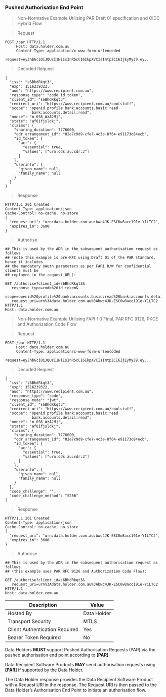 
### Pushed Authorisation End Point

> Non-Normative Example
> Utilising PAR Draft 01 specification and OIDC Hybrid Flow


> Request

```
POST /par HTTP/1.1
     Host: data.holder.com.au
     Content-Type: application/x-www-form-urlencoded

request=eyJhbGciOiJQUzI1NiIsInR5cCI6IkpXVCIsImtpZCI6IjEyMyJ9.ey...
```

> Decoded Request

```
{
  "iss": "s6BhdRkqt3",
  "exp": 1516239322,
  "aud": "https://www.recipient.com.au",
  "response_type": "code id_token",
  "client_id": "s6BhdRkqt3",
  "redirect_uri": "https://www.recipient.com.au/coolstuff",
  "scope": "openid profile bank:accounts.basic:read
            bank:accounts.detail:read",
  "nonce": "n-0S6_WzA2Mj",
  "state": "af0ifjsldkj",
  "claims": {
    "sharing_duration": 7776000,
    "cdr_arrangement_id": "02e7c9d9-cfe7-4c3e-8f64-e91173c84ecb",
    "id_token": {
      "acr": {
        "essential": true,
        "values": ["urn:cds.au:cdr:3"]
      }
    },
    "userinfo": {
      "given_name": null,
      "family_name": null
    }
  }
}
```

> Response

```
HTTP/1.1 201 Created
Content-Type: application/json
Cache-Control: no-cache, no-store
{
  "request_uri": "urn:data.holder.com.au:bwc4JK-ESC0w8acc191e-Y1LTC2",
  "expires_in": 3600
}
```
> Authorise

```
## This is used by the ADR in the subsequent authorisation request as follows
## (note this example is pre-RFC using Draft 01 of the PAR standard, hence it includes 
## the mandatory oAuth parameters as per FAPI R/W for confidential clients must be 
## replayed in the request URL):

GET /authorise?client_id=s6BhdRkqt3&
   response_type=code%20id_token&
   scope=openid%20profile%20bank:accounts.basic:read%20bank:accounts.detail:read&
   request_uri=urn%3Adata.holder.com.au%3Abwc4JK-ESC0w8acc191e-Y1LTC2
HTTP/1.1
Host: data.holder.com.au
```


> Non-Normative Example
> Utilising FAPI 1.0 Final, PAR RFC 9126, PKCE and Authorization Code Flow


> Request

```
POST /par HTTP/1.1
     Host: data.holder.com.au
     Content-Type: application/x-www-form-urlencoded

request=eyJhbGciOiJQUzI1NiIsInR5cCI6IkpXVCIsImtpZCI6IjEyMyJ9.ey...
```

> Decoded Request

```
{
  "iss": "s6BhdRkqt3",
  "exp": 1516239322,
  "aud": "https://www.recipient.com.au",
  "response_type": "code",
  "response_mode": "jwt",
  "client_id": "s6BhdRkqt3",
  "redirect_uri": "https://www.recipient.com.au/coolstuff",
  "scope": "openid profile bank:accounts.basic:read
            bank:accounts.detail:read",
  "nonce": "n-0S6_WzA2Mj",
  "state": "af0ifjsldkj",
  "claims": {
    "sharing_duration": 7776000,
    "cdr_arrangement_id": "02e7c9d9-cfe7-4c3e-8f64-e91173c84ecb",
    "id_token": {
      "acr": {
        "essential": true,
        "values": ["urn:cds.au:cdr:3"]
      }
    },
    "userinfo": {
      "given_name": null,
      "family_name": null
    }
  },
  "code_challenge": "",
  "code_challenge_method": "S256"
}
```

> Response

```
HTTP/1.1 201 Created
Content-Type: application/json
Cache-Control: no-cache, no-store
{
  "request_uri": "urn:data.holder.com.au:bwc4JK-ESC0w8acc191e-Y1LTC2",
  "expires_in": 3600
}
```
> Authorise

```
## This is used by the ADR in the subsequent authorisation request as follows
## (this example uses PAR RFC 9126 and Authorization Code Flow):

GET /authorise?client_id=s6BhdRkqt3&
   request_uri=urn%3Adata.holder.com.au%3Abwc4JK-ESC0w8acc191e-Y1LTC2
HTTP/1.1
Host: data.holder.com.au
```

| Description | Value   |
|---|---|
| Hosted By  | Data Holder  |
|  Transport Security |  MTLS |
| Client Authentication Required| Yes |
| Bearer Token Required| No |


Data Holders **MUST** support Pushed Authorisation Requests (PAR) via the pushed authorisation end point according to **[PAR]**.


Data Recipient Software Products **MAY** send authorisation requests using **[PAR]** if supported by the Data Holder.

The Data Holder response provides the Data Recipient Software Product with a Request URI in the response. The Request URI is then passed to the Data Holder’s Authorisation End Point to initiate an authorisation flow.

